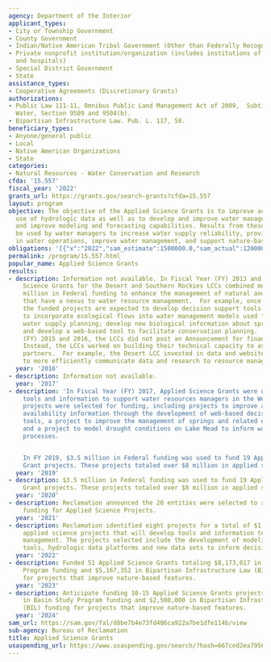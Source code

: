 ```yaml
---
agency: Department of the Interior
applicant_types:
- City or Township Government
- County Government
- Indian/Native American Tribal Government (Other than Federally Recognized)
- Private nonprofit institution/organization (includes institutions of higher education
  and hospitals)
- Special District Government
- State
assistance_types:
- Cooperative Agreements (Discretionary Grants)
authorizations:
- Public Law 111-11, Omnibus Public Land Management Act of 2009,  Subtitle F, Secure
  Water, Section 9509 and 9504(b).
- Bipartisan Infrastructure Law. Pub. L. 117, 58.
beneficiary_types:
- Anyone/general public
- Local
- Native American Organizations
- State
categories:
- Natural Resources - Water Conservation and Research
cfda: '15.557'
fiscal_year: '2022'
grants_url: https://grants.gov/search-grants?cfda=15.557
layout: program
objective: The objective of the Applied Science Grants is to improve access to and
  use of hydrologic data as well as to develop and improve water management tools
  and improve modeling and forecasting capabilities. Results from these projects will
  be used by water managers to increase water supply reliability, provide flexibility
  in water operations, improve water management, and support nature-based solutions.
obligations: '[{"x":"2022","sam_estimate":1500000.0,"sam_actual":1200000.0,"usa_spending_actual":3115696.0},{"x":"2023","sam_estimate":4000000.0,"sam_actual":1100000.0,"usa_spending_actual":1112358.0},{"x":"2024","sam_estimate":7500000.0,"sam_actual":0.0,"usa_spending_actual":11658315.89}]'
permalink: /program/15.557.html
popular_name: Applied Science Grants
results:
- description: Information not available. In Fiscal Year (FY) 2013 and 2014, Applied
    Science Grants for the Desert and Southern Rockies LCCs combined more than $2.1
    million in Federal funding to enhance the management of natural and cultural resources
    that have a nexus to water resource management.  For example, once completed,
    the funded projects are expected to develop decision support tools and methodologies
    to incorporate ecological flows into water management models used for basin-wide
    water supply planning; develop new biological information about springs and seeps;
    and develop a web-based tool to facilitate conservation planning.  In Fiscal Year
    (FY) 2015 and 2016, the LCCs did not post an Announcement for financial assistance.
    Instead, the LCCs worked on building their technical capacity to assist their
    partners.  For example, the Desert LCC invested in data and website platform development
    to more efficiently communicate data and research to resource managers.
  year: '2016'
- description: Information not available.
  year: '2017'
- description: 'In Fiscal Year (FY) 2017, Applied Science Grants were used to develop
    tools and information to support water resources managers in the West.  Seven
    projects were selected for funding, including projects to improve access to water
    availability information through the development of web-based decision support
    tools, a project to improve the management of springs and related ecosystems,
    and a project to model drought conditions on Lake Mead to inform water treatment
    processes.


    In FY 2019, $3.5 million in Federal funding was used to fund 19 Applied Science
    Grant projects. These projects totaled over $8 million in applied science projects.'
  year: '2019'
- description: $3.5 million in Federal funding was used to fund 19 Applied Science
    Grant projects. These projects totaled over $8 million in applied science projects.
  year: '2020'
- description: Reclamation announced the 20 entities were selected to receive grant
    funding for Applied Science Projects.
  year: '2021'
- description: Reclamation identified eight projects for a total of $1.2 million in
    applied science projects that will develop tools and information to support water
    management. The projects selected include the development of modeling and forecasting
    tools, hydrologic data platforms and new data sets to inform decision-making.
  year: '2022'
- description: Funded 51 Applied Science Grants totaling $8,173,017 in Basin Study
    Program funding and $5,167,352 in Bipartisan Infrastructure Law (BIL) funding
    for projects that improve nature-based features.
  year: '2023'
- description: Anticipate funding 10-15 Applied Science Grants projects with $5,000,000
    in Basin Study Program funding and $2,500,000 in Bipartisan Infrastructure Law
    (BIL) funding for projects that improve nature-based features.
  year: '2024'
sam_url: https://sam.gov/fal/d8be7b4e73fd406ca922a7be1dfe114b/view
sub-agency: Bureau of Reclamation
title: Applied Science Grants
usaspending_url: https://www.usaspending.gov/search/?hash=667ced2ea7956a4516ecfd62a6cf400b
---
```

